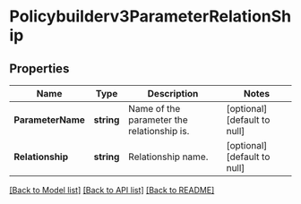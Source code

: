 # Policybuilderv3ParameterRelationShip

## Properties
Name | Type | Description | Notes
------------ | ------------- | ------------- | -------------
**ParameterName** | **string** | Name of the parameter the relationship is. | [optional] [default to null]
**Relationship** | **string** | Relationship name. | [optional] [default to null]

[[Back to Model list]](../README.md#documentation-for-models) [[Back to API list]](../README.md#documentation-for-api-endpoints) [[Back to README]](../README.md)

